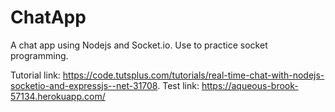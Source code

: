 # ChatApp
A chat app using Nodejs and Socket.io. Use to practice socket programming. 

Tutorial link: https://code.tutsplus.com/tutorials/real-time-chat-with-nodejs-socketio-and-expressjs--net-31708.
Test link: https://aqueous-brook-57134.herokuapp.com/
